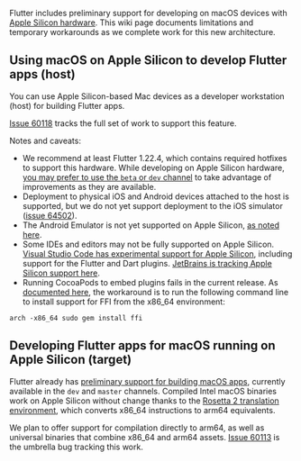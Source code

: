 Flutter includes preliminary support for developing on macOS devices with [Apple Silicon hardware](https://www.apple.com/mac/m1/). This wiki page documents limitations and temporary workarounds as we complete work for this new architecture.

## Using macOS on Apple Silicon to develop Flutter apps (host)

You can use Apple Silicon-based Mac devices as a developer workstation (host) for building Flutter apps. 

[Issue 60118](https://github.com/flutter/flutter/issues/60118) tracks the full set of work to support this feature. 

Notes and caveats:

- We recommend at least Flutter 1.22.4, which contains required hotfixes to support this hardware. While developing on Apple Silicon hardware, [you may prefer to use the `beta` or `dev` channel](https://flutter.dev/docs/development/tools/sdk/upgrading#switching-flutter-channels) to take advantage of improvements as they are available.
- Deployment to physical iOS and Android devices attached to the host is supported, but we do not yet support deployment to the iOS simulator ([issue 64502](https://github.com/flutter/flutter/issues/64502)).
- The Android Emulator is not yet supported on Apple Silicon, [as noted here](https://developer.android.com/studio/releases/emulator#emulator_for_arm64_hosts).
- Some IDEs and editors may not be fully supported on Apple Silicon. [Visual Studio Code has experimental support for Apple Silicon](https://github.com/microsoft/vscode/labels/%3Aapple%3A%20si), including support for the Flutter and Dart plugins. [JetBrains is tracking Apple Silicon support here](https://youtrack.jetbrains.com/issue/JBR-2526).
- Running CocoaPods to embed plugins fails in the current release. As [documented here](https://github.com/flutter/flutter/issues/70796), the workaround is to run the following command line to install support for FFI from the x86_64 environment:

```
arch -x86_64 sudo gem install ffi
```

## Developing Flutter apps for macOS running on Apple Silicon (target)

Flutter already has [preliminary support for building macOS apps](https://flutter.dev/desktop), currently available in the `dev` and `master` channels. Compiled Intel macOS binaries work on Apple Silicon without change thanks to the [Rosetta 2 translation environment](https://developer.apple.com/documentation/apple_silicon/about_the_rosetta_translation_environment), which converts x86_64 instructions to arm64 equivalents.

We plan to offer support for compilation directly to arm64, as well as universal binaries that combine x86_64 and arm64 assets. [Issue 60113](https://github.com/flutter/flutter/issues/60113) is the umbrella bug tracking this work.
